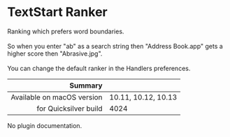 # TextStart Ranker

Ranking which prefers word boundaries.<br><br>So when you enter "ab" as a search string then "Address Book.app" gets a higher score then "Abrasive.jpg".<br><br>You can change the default ranker in the Handlers preferences.

 Summary                    | &nbsp; 
---------------------------:|:--------------------
 Available on macOS version | 10.11, 10.12, 10.13
      for Quicksilver build | 4024


No plugin documentation.